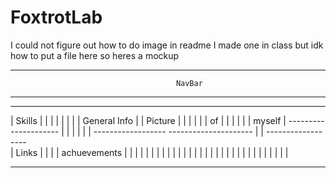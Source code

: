 # FoxtrotLab
I could not figure out how to do image in readme I made one in class but idk how to put a file here so heres a mockup


--------------------------------------------------------------------------------------------------------------------
                                         NavBar
--------------------------------------------------------------------------------------------------------------------

---------------------       ----------------------------------------------------------------      ------------------
|    Skills         |       |                                                              |      |                |
|                   |       |                   General Info                               |      |  Picture       |
|                   |       |                                                              |      |       of       |
|                   |       |                                                              |      |     myself     |
---------------------       |                                                              |      |                |
                            |                                                              |      ------------------
---------------------       |                                                              |      ------------------    
|    Links          |       |                                                              |      |  achuevements  |
|                   |       |                                                              |      |                |
|                   |       |                                                              |      |                |
|                   |       |                                                              |      |                |
|                   |       |                                                              |      |                |
|                   |       |                                                              |      |                |
---------------------       ----------------------------------------------------------------      ------------------
